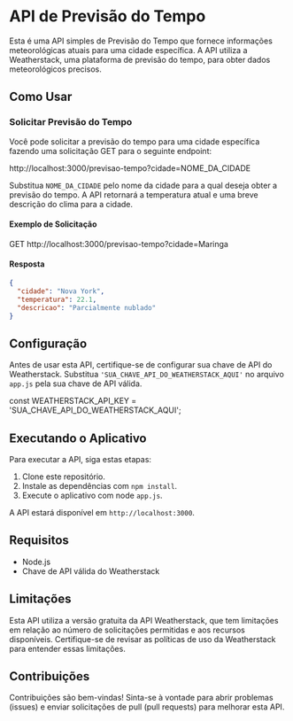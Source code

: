 # API de Previsão do Tempo

Esta é uma API simples de Previsão do Tempo que fornece informações meteorológicas atuais para uma cidade específica. A API utiliza a Weatherstack, uma plataforma de previsão do tempo, para obter dados meteorológicos precisos.

## Como Usar

### Solicitar Previsão do Tempo

Você pode solicitar a previsão do tempo para uma cidade específica fazendo uma solicitação GET para o seguinte endpoint:

http://localhost:3000/previsao-tempo?cidade=NOME_DA_CIDADE

Substitua `NOME_DA_CIDADE` pelo nome da cidade para a qual deseja obter a previsão do tempo. A API retornará a temperatura atual e uma breve descrição do clima para a cidade.

#### Exemplo de Solicitação

GET http://localhost:3000/previsao-tempo?cidade=Maringa

#### Resposta

```json
{
  "cidade": "Nova York",
  "temperatura": 22.1,
  "descricao": "Parcialmente nublado"
}
```

## Configuração

Antes de usar esta API, certifique-se de configurar sua chave de API do Weatherstack. Substitua `'SUA_CHAVE_API_DO_WEATHERSTACK_AQUI'` no arquivo `app.js` pela sua chave de API válida.

const WEATHERSTACK_API_KEY = 'SUA_CHAVE_API_DO_WEATHERSTACK_AQUI';

## Executando o Aplicativo

Para executar a API, siga estas etapas:

1. Clone este repositório.
2. Instale as dependências com `npm install`.
3. Execute o aplicativo com node `app.js`.

A API estará disponível em `http://localhost:3000`.

## Requisitos

- Node.js
- Chave de API válida do Weatherstack

## Limitações

Esta API utiliza a versão gratuita da API Weatherstack, que tem limitações em relação ao número de solicitações permitidas e aos recursos disponíveis. Certifique-se de revisar as políticas de uso da Weatherstack para entender essas limitações.

## Contribuições

Contribuições são bem-vindas! Sinta-se à vontade para abrir problemas (issues) e enviar solicitações de pull (pull requests) para melhorar esta API.
